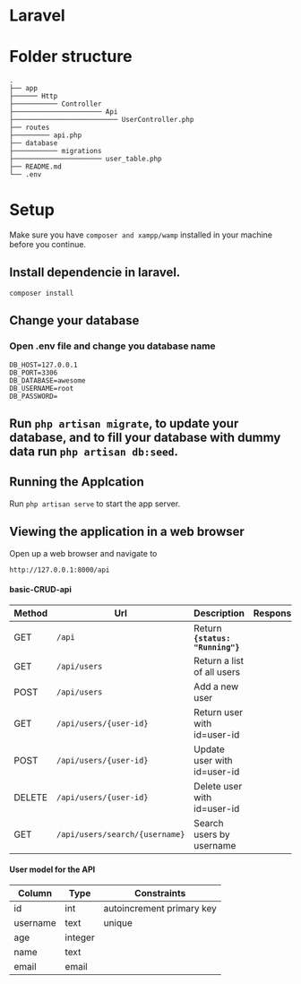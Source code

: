 # Laravel

# Folder structure
```
.
├── app
├────── Http
├─────────── Controller
├────────────────────── Api
├────────────────────────── UserController.php
├── routes
├───────── api.php
├── database
├─────────── migrations
├────────────────────── user_table.php
├── README.md
└── .env
```

# Setup
Make sure you have `composer and xampp/wamp` installed in your machine before you continue.

## Install dependencie in laravel. 
```
composer install
```

## Change your database
### Open .env file and change you database name
```
DB_HOST=127.0.0.1
DB_PORT=3306
DB_DATABASE=awesome
DB_USERNAME=root
DB_PASSWORD=

```

## Run `php artisan migrate`, to update your database, and to fill your database with dummy data run `php artisan db:seed`. 

## Running the Applcation
Run `php artisan serve` to start the app server.  


## Viewing the application in a web browser
Open up a web browser and navigate to
```
http://127.0.0.1:8000/api
```
#### basic-CRUD-api
Method | Url | Description | Response | Error
--- | --- | --- | --- | ---
GET | `/api` | Return **`{status: "Running"}`** | |
GET | `/api/users` | Return a list of all users | |
POST | `/api/users` | Add a new user | |
GET | `/api/users/{user-id}` | Return user with id=user-id | |
POST | `/api/users/{user-id}` | Update user with id=user-id | |
DELETE | `/api/users/{user-id}` | Delete user with id=user-id | |
GET | `/api/users/search/{username}` | Search users by username | |


#### User model for the API
Column | Type | Constraints
--- | --- | ---
id | int | autoincrement primary key
username | text | unique
age | integer |
name | text |
email | email |

